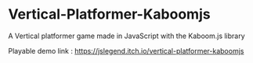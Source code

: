 # Vertical-Platformer-Kaboomjs
A Vertical platformer game made in JavaScript with the Kaboom.js library

Playable demo link : https://jslegend.itch.io/vertical-platformer-kaboomjs